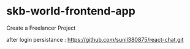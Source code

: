 # skb-world-frontend-app

Create a Freelancer Project

after login persistance
: https://github.com/sunil380875/react-chat.git
